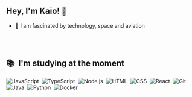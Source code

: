 ## Hey, I'm Kaio! 👋


- 🌌 I am fascinated by technology, space and aviation

<br><br>
## 📚 &nbsp;I'm studying at the moment

![JavaScript](https://img.shields.io/badge/-JavaScript-05122A?style=flat&logo=javascript)&nbsp;
![TypeScript](https://img.shields.io/badge/-TypeScript-05122A?style=flat&logo=TypeScript)&nbsp;
![Node.js](https://img.shields.io/badge/-Node.js-05122A?style=flat&logo=node.js)&nbsp;
![HTML](https://img.shields.io/badge/-HTML-05122A?style=flat&logo=HTML5)&nbsp;
![CSS](https://img.shields.io/badge/-CSS-05122A?style=flat&logo=CSS3&logoColor=1572B6)&nbsp;
![React](https://img.shields.io/badge/-React-05122A?style=flat&logo=react)&nbsp;
![Git](https://img.shields.io/badge/-Git-05122A?style=flat&logo=git)&nbsp;
![Java](https://img.shields.io/badge/Java-ED8B00?style=flat&logo=java&logoColor=white)&nbsp;
![Python](https://img.shields.io/badge/-Python-05122A?style=flat&logo=Python)&nbsp;
![Docker](https://img.shields.io/badge/-Docker-05122A?style=flat&logo=Docker)&nbsp;

<!--
<br><br>
## ⚙️ &nbsp;GitHub Analytics
<p align="left">
<a href="https://github.com/kaiossoares">
<img width="400em" src="https://github-readme-stats.vercel.app/api/top-langs/?username=kaiossoares&layout=compact&theme=dracula" alt="maykbrito's most languages"/>
</p>
-->
